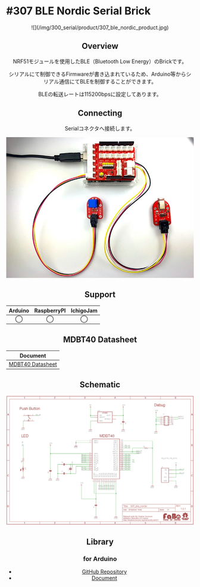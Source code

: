 # #307 BLE Nordic Serial Brick

<center>
![](/img/300_serial/product/307_ble_nordic_product.jpg)
<!--COLORME-->

## Overview
NRF51モジュールを使用したBLE（Bluetooth Low Energy）のBrickです。

シリアルにて制御できるFirmwareが書き込まれているため、Arduino等からシリアル通信にてBLEを制御することができます。

BLEの転送レートは115200bpsに設定してあります。

## Connecting
Serialコネクタへ接続します。

![](/img/300_serial/connect/307_ble_nordic_connect.jpg)

## Support
|Arduino|RaspberryPI|IchigoJam|
|:--:|:--:|:--:|
|◯|◯|◯|

## MDBT40 Datasheet

|Document|
|--|
|[MDBT40 Datasheet](http://www.raytac.com/download/MDBT40/MDBT40%20spec-Version%20A4.pdf)|

## Schematic
![](/img/300_serial/schematic/307_ble_nordic_schematic.png)

## Library

### for Arduino

- [GitHub Repository](https://github.com/FaBoPlatform/FaBoBLE-Nordic-Library)
- [Document](http://fabo.io/doxygen/FaBoBLE-Nordic-Library/)

